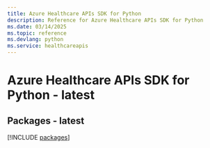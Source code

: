 ```yaml
---
title: Azure Healthcare APIs SDK for Python
description: Reference for Azure Healthcare APIs SDK for Python
ms.date: 03/14/2025
ms.topic: reference
ms.devlang: python
ms.service: healthcareapis
---
```

# Azure Healthcare APIs SDK for Python - latest
## Packages - latest
[!INCLUDE [packages](healthcare-apis-index.md)]
